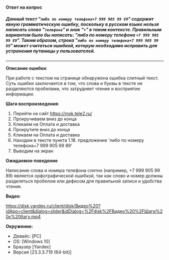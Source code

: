 **Ответ на вопрос**
##### Данный текст "`либо по номеру телефона+7 999 905 99 89`" содержит явную грамматическую ошибку, поскольку в русском языке нельзя написать слово "`телефона`" и знак "`+`" в таком контексте. Правильным вариантом было бы написать: "либо по номеру телефона `+7 999 905 99 89`". Таким образом, строка "`либо по номеру телефона+7 999 905 99 89`" может считаться ошибкой, которую необходимо исправить для устранения путаницы у пользователей.
______________________________________________________________________________________________

**Описание ошибки**:

При работе с текстом на странице обнаружена ошибка слитный текст. Суть ошибки заключается в том, что слова и буквы в тексте не разделяются пробелами, что затрудняет чтение и восприятие информации.


**Шаги воспроизведения**:

1. Перейти на сайт https://msk.tele2.ru/
2. Прокручиваем вниз до конца
3. Кликаем на Оплата и доставка
4. Прокрутите вниз до конца
5. Кликаем на Оплата и доставка
6. Находим в тексте пункта 1.18. предложение 'либо по номеру телефона+7 999 905 99 89'
7. Выводим на экран

**Ожидаемое поведение**

Написание слова и номера телефона слитно (например, +7 999 905 99 89) является орфографической ошибкой, так как слово и номер должны разделяться пробелом или дефисом для правильной записи и удобства чтения.

**Видео**: 

https://disk.yandex.ru/client/disk/Видео%20?idApp=client&dialog=slider&idDialog=%2Fdisk%2FВидео%20%2FШаги%20к%20багу.mp4

**Окружение:**
 - Девайс: [PC]
 - OS: [Windows 10]
 - Браузер [Yandex]
 - Версия [23.3.3.719 (64-bit)]
